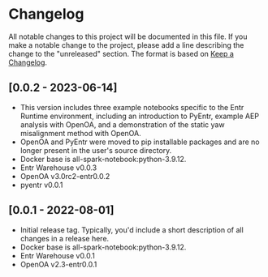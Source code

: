 # Changelog
All notable changes to this project will be documented in this file. If you make a notable change to the project, please add a line describing the change to the "unreleased" section. The format is based on [Keep a Changelog](https://keepachangelog.com/en/1.0.0/).

## [0.0.2 - 2023-06-14]
- This version includes three example notebooks specific to the Entr Runtime environment, including an introduction to PyEntr, example AEP analysis with OpenOA, and a demonstration of the static yaw misalignment method with OpenOA.
- OpenOA and PyEntr were moved to pip installable packages and are no longer present in the user's source directory.
- Docker base is all-spark-notebook:python-3.9.12.
- Entr Warehouse v0.0.3
- OpenOA v3.0rc2-entr0.0.2
- pyentr v0.0.1

## [0.0.1 - 2022-08-01]
- Initial release tag. Typically, you'd include a short description of all changes in a release here.
- Docker base is all-spark-notebook:python-3.9.12.
- Entr Warehouse v0.0.1
- OpenOA v2.3-entr0.0.1
